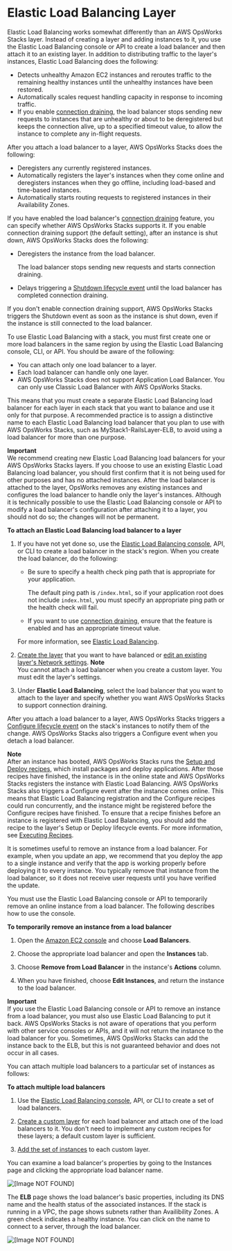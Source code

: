 # Elastic Load Balancing Layer<a name="layers-elb"></a>

Elastic Load Balancing works somewhat differently than an AWS OpsWorks Stacks layer\. Instead of creating a layer and adding instances to it, you use the Elastic Load Balancing console or API to create a load balancer and then attach it to an existing layer\. In addition to distributing traffic to the layer's instances, Elastic Load Balancing does the following:
+ Detects unhealthy Amazon EC2 instances and reroutes traffic to the remaining healthy instances until the unhealthy instances have been restored\.
+ Automatically scales request handling capacity in response to incoming traffic\.
+ If you enable [connection draining](http://docs.aws.amazon.com/ElasticLoadBalancing/latest/DeveloperGuide/config-conn-drain.html), the load balancer stops sending new requests to instances that are unhealthy or about to be deregistered but keeps the connection alive, up to a specified timeout value, to allow the instance to complete any in\-flight requests\.

After you attach a load balancer to a layer, AWS OpsWorks Stacks does the following:
+ Deregisters any currently registered instances\.
+ Automatically registers the layer's instances when they come online and deregisters instances when they go offline, including load\-based and time\-based instances\.
+ Automatically starts routing requests to registered instances in their Availability Zones\.

If you have enabled the load balancer's [connection draining](http://docs.aws.amazon.com/ElasticLoadBalancing/latest/DeveloperGuide/config-conn-drain.html) feature, you can specify whether AWS OpsWorks Stacks supports it\. If you enable connection draining support \(the default setting\), after an instance is shut down, AWS OpsWorks Stacks does the following: 
+ Deregisters the instance from the load balancer\.

  The load balancer stops sending new requests and starts connection draining\.
+ Delays triggering a [Shutdown lifecycle event](workingcookbook-events.md) until the load balancer has completed connection draining\.

If you don't enable connection draining support, AWS OpsWorks Stacks triggers the Shutdown event as soon as the instance is shut down, even if the instance is still connected to the load balancer\. 

To use Elastic Load Balancing with a stack, you must first create one or more load balancers in the same region by using the Elastic Load Balancing console, CLI, or API\. You should be aware of the following: 
+ You can attach only one load balancer to a layer\.
+ Each load balancer can handle only one layer\.
+ AWS OpsWorks Stacks does not support Application Load Balancer\. You can only use Classic Load Balancer with AWS OpsWorks Stacks\.

This means that you must create a separate Elastic Load Balancing load balancer for each layer in each stack that you want to balance and use it only for that purpose\. A recommended practice is to assign a distinctive name to each Elastic Load Balancing load balancer that you plan to use with AWS OpsWorks Stacks, such as MyStack1\-RailsLayer\-ELB, to avoid using a load balancer for more than one purpose\. 

**Important**  
We recommend creating new Elastic Load Balancing load balancers for your AWS OpsWorks Stacks layers\. If you choose to use an existing Elastic Load Balancing load balancer, you should first confirm that it is not being used for other purposes and has no attached instances\. After the load balancer is attached to the layer, OpsWorks removes any existing instances and configures the load balancer to handle only the layer's instances\. Although it is technically possible to use the Elastic Load Balancing console or API to modify a load balancer's configuration after attaching it to a layer, you should not do so; the changes will not be permanent\. 

**To attach an Elastic Load Balancing load balancer to a layer**

1. If you have not yet done so, use the [Elastic Load Balancing console](https://console.aws.amazon.com/ec2/#s=LoadBalancers), API, or CLI to create a load balancer in the stack's region\. When you create the load balancer, do the following:
   + Be sure to specify a health check ping path that is appropriate for your application\.

     The default ping path is `/index.html`, so if your application root does not include `index.html`, you must specify an appropriate ping path or the health check will fail\.
   + If you want to use [connection draining](https://docs.aws.amazon.com/elasticloadbalancing/latest/userguide/config-conn-drain.html), ensure that the feature is enabled and has an appropriate timeout value\.

   For more information, see [Elastic Load Balancing](http://docs.aws.amazon.com/ElasticLoadBalancing/latest/DeveloperGuide/Welcome.html)\.

1. [Create the layer](workinglayers-basics-create.md) that you want to have balanced or [edit an existing layer's Network settings](workinglayers-basics-edit.md)\.
**Note**  
You cannot attach a load balancer when you create a custom layer\. You must edit the layer's settings\.

1. Under **Elastic Load Balancing**, select the load balancer that you want to attach to the layer and specify whether you want AWS OpsWorks Stacks to support connection draining\.

After you attach a load balancer to a layer, AWS OpsWorks Stacks triggers a [Configure lifecycle event](workingcookbook-events.md) on the stack's instances to notify them of the change\. AWS OpsWorks Stacks also triggers a Configure event when you detach a load balancer\.

**Note**  
After an instance has booted, AWS OpsWorks Stacks runs the [Setup and Deploy recipes](workingcookbook-executing.md), which install packages and deploy applications\. After those recipes have finished, the instance is in the online state and AWS OpsWorks Stacks registers the instance with Elastic Load Balancing\. AWS OpsWorks Stacks also triggers a Configure event after the instance comes online\. This means that Elastic Load Balancing registration and the Configure recipes could run concurrently, and the instance might be registered before the Configure recipes have finished\. To ensure that a recipe finishes before an instance is registered with Elastic Load Balancing, you should add the recipe to the layer's Setup or Deploy lifecycle events\. For more information, see [Executing Recipes](workingcookbook-executing.md)\.

It is sometimes useful to remove an instance from a load balancer\. For example, when you update an app, we recommend that you deploy the app to a single instance and verify that the app is working properly before deploying it to every instance\. You typically remove that instance from the load balancer, so it does not receive user requests until you have verified the update\.

You must use the Elastic Load Balancing console or API to temporarily remove an online instance from a load balancer\. The following describes how to use the console\.

**To temporarily remove an instance from a load balancer**

1. Open the [Amazon EC2 console](https://console.aws.amazon.com/ec2/) and choose **Load Balancers**\.

1. Choose the appropriate load balancer and open the **Instances** tab\.

1. Choose **Remove from Load Balancer** in the instance's **Actions** column\.

1. When you have finished, choose **Edit Instances**, and return the instance to the load balancer\.

**Important**  
If you use the Elastic Load Balancing console or API to remove an instance from a load balancer, you must also use Elastic Load Balancing to put it back\. AWS OpsWorks Stacks is not aware of operations that you perform with other service consoles or APIs, and it will not return the instance to the load balancer for you\. Sometimes, AWS OpsWorks Stacks can add the instance back to the ELB, but this is not guaranteed behavior and does not occur in all cases\.

You can attach multiple load balancers to a particular set of instances as follows:

**To attach multiple load balancers**

1. Use the [Elastic Load Balancing console](https://console.aws.amazon.com/ec2/#s=LoadBalancers), API, or CLI to create a set of load balancers\.

1. [Create a custom layer](workinglayers-custom.md) for each load balancer and attach one of the load balancers to it\. You don't need to implement any custom recipes for these layers; a default custom layer is sufficient\.

1. [Add the set of instances](workinginstances-add.md) to each custom layer\. 

You can examine a load balancer's properties by going to the Instances page and clicking the appropriate load balancer name\. 

![\[Image NOT FOUND\]](http://docs.aws.amazon.com/opsworks/latest/userguide/images/elb_view.png)

The **ELB** page shows the load balancer's basic properties, including its DNS name and the health status of the associated instances\. If the stack is running in a VPC, the page shows subnets rather than Availibility Zones\. A green check indicates a healthy instance\. You can click on the name to connect to a server, through the load balancer\.

![\[Image NOT FOUND\]](http://docs.aws.amazon.com/opsworks/latest/userguide/images/elb_properties.png)